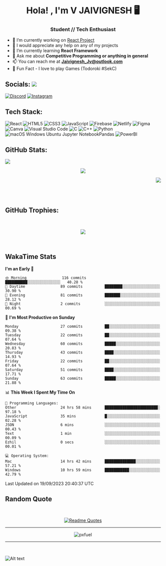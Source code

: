 <h1 align="center">Hola! , I'm V JAIVIGNESH   🖥️ </h1>
<h3 align="center">Student // Tech Enthusiast </h3>

- 🔭 I’m currently working on [React Project](https://github.com/JaivigneshJv/devrev)
- 🤝 I would appreciate any help on any of my projects
- 🌱 I’m currently learning **React Framework**
- 💬 Ask me about **Competitive Programming or anything in general**
- 📫 You can reach me at **Jaivignesh_Jv@outlook.com** 
- 👾 Fun Fact -  I love to play Games (Todoroki #SekC)


## Socials:  [![](https://visitcount.itsvg.in/api?id=JaivigneshJv&icon=0&color=0)](https://visitcount.itsvg.in)

[![Discord](https://img.shields.io/badge/Discord-%237289DA.svg?logo=discord&logoColor=white)](https://discordapp.com/users/314206734971305984) [![Instagram](https://img.shields.io/badge/Instagram-%23E4405F.svg?logo=Instagram&logoColor=white)](https://instagram.com/jaivignesh_jv_) 


## Tech Stack:

![React](https://img.shields.io/badge/react-%2320232a.svg?style=for-the-badge&logo=react&logoColor=%2361DAFB) ![HTML5](https://img.shields.io/badge/html5-%23E34F26.svg?style=for-the-badge&logo=html5&logoColor=white) ![CSS3](https://img.shields.io/badge/css3-%231572B6.svg?style=for-the-badge&logo=css3&logoColor=white) ![JavaScript](https://img.shields.io/badge/javascript-%23323330.svg?style=for-the-badge&logo=javascript&logoColor=%23F7DF1E) ![Firebase](https://img.shields.io/badge/firebase-%23039BE5.svg?style=for-the-badge&logo=firebase) ![Netlify](https://img.shields.io/badge/netlify-%23000000.svg?style=for-the-badge&logo=netlify&logoColor=#00C7B7)   ![Figma](https://img.shields.io/badge/figma-%23F24E1E.svg?style=for-the-badge&logo=figma&logoColor=white) ![Canva](https://img.shields.io/badge/Canva-%2300C4CC.svg?style=for-the-badge&logo=Canva&logoColor=white)  ![Visual Studio Code](https://img.shields.io/badge/Visual%20Studio%20Code-0078d7.svg?style=for-the-badge&logo=visual-studio-code&logoColor=white) 	![C](https://img.shields.io/badge/c-%2300599C.svg?style=for-the-badge&logo=c&logoColor=white) ![C++](https://img.shields.io/badge/C++-00599C.svg?style=for-the-badge&logo=C++&logoColor=white)	![Python](https://img.shields.io/badge/python-3670A0?style=for-the-badge&logo=python&logoColor=ffdd54) 	![ ![macOS](https://img.shields.io/badge/mac%20os-000000?style=for-the-badge&logo=macos&logoColor=F0F0F0) ![Windows](https://img.shields.io/badge/Windows-0078D6?style=for-the-badge&logo=windows&logoColor=white) ![Ubuntu](https://img.shields.io/badge/Ubuntu-E95420?style=for-the-badge&logo=ubuntu&logoColor=white) ![Jupyter Notebook](https://img.shields.io/badge/jupyter-%23FA0F00.svg?style=for-the-badge&logo=jupyter&logoColor=white)Pandas](https://img.shields.io/badge/pandas-%23150458.svg?style=for-the-badge&logo=pandas&logoColor=white) ![PowerBI](https://img.shields.io/badge/Power%20BI-F2C811.svg?style=for-the-badge&logo=Power-BI&logoColor=black)
## GitHub Stats:   
<p align="left">
    <img src="https://github-readme-stats.vercel.app/api?username=JaivigneshJv&theme=chartreuse-dark&hide_border=true&include_all_commits=true&count_private=true"> 
    <!--chartreuse-dark-->
</p>
<p align="center">
    <img src="https://github-readme-streak-stats.herokuapp.com/?user=JaivigneshJv&theme=chartreuse-dark&hide_border=true"> 
</p>
<p align="right">
    <img src="https://github-readme-stats.vercel.app/api/top-langs/?username=JaivigneshJv&theme=chartreuse-dark&hide_border=true&include_all_commits=true&count_private=false&layout=compact"> 
</p>

</br>
</br>


## GitHub Trophies:

</br>


<p align="center">
<img src="https://github-profile-trophy.vercel.app/?username=JaivigneshJv&theme=nord&no-frame=true&no-bg=&column=8">
</p>
<br>

## WakaTime Stats 
<!--START_SECTION:waka-->
**I'm an Early 🐤** 

```text
🌞 Morning                116 commits         ██████████░░░░░░░░░░░░░░░   40.28 % 
🌆 Daytime                89 commits          ████████░░░░░░░░░░░░░░░░░   30.90 % 
🌃 Evening                81 commits          ███████░░░░░░░░░░░░░░░░░░   28.12 % 
🌙 Night                  2 commits           ░░░░░░░░░░░░░░░░░░░░░░░░░   00.69 % 
```
📅 **I'm Most Productive on Sunday** 

```text
Monday                   27 commits          ██░░░░░░░░░░░░░░░░░░░░░░░   09.38 % 
Tuesday                  22 commits          ██░░░░░░░░░░░░░░░░░░░░░░░   07.64 % 
Wednesday                60 commits          █████░░░░░░░░░░░░░░░░░░░░   20.83 % 
Thursday                 43 commits          ████░░░░░░░░░░░░░░░░░░░░░   14.93 % 
Friday                   22 commits          ██░░░░░░░░░░░░░░░░░░░░░░░   07.64 % 
Saturday                 51 commits          ████░░░░░░░░░░░░░░░░░░░░░   17.71 % 
Sunday                   63 commits          █████░░░░░░░░░░░░░░░░░░░░   21.88 % 
```


📊 **This Week I Spent My Time On** 

```text
💬 Programming Languages: 
Other                    24 hrs 58 mins      ████████████████████████░   97.18 % 
JavaScript               35 mins             █░░░░░░░░░░░░░░░░░░░░░░░░   02.28 % 
JSON                     6 mins              ░░░░░░░░░░░░░░░░░░░░░░░░░   00.43 % 
Text                     1 min               ░░░░░░░░░░░░░░░░░░░░░░░░░   00.09 % 
Ezhil                    0 secs              ░░░░░░░░░░░░░░░░░░░░░░░░░   00.01 % 

💻 Operating System: 
Mac                      14 hrs 42 mins      ██████████████░░░░░░░░░░░   57.21 % 
Windows                  10 hrs 59 mins      ███████████░░░░░░░░░░░░░░   42.79 % 
```


 Last Updated on 19/09/2023 20:40:37 UTC
<!--END_SECTION:waka-->


## Random Quote
<br>
<div align="center">
    
[![Readme Quotes](https://quotes-github-readme.vercel.app/api?type=horizontal&theme=dark)](https://github.com/piyushsuthar/github-readme-quotes)
    
<div>

    
<hr>
    
![pxfuel](https://github.com/JaivigneshJv/JaivigneshJv/assets/71516398/7e0aaf9b-dac3-40dc-862b-142bc73e1d81)

<hr>
<br>



<div align="left">

![Alt text](https://spotify-recently-played-readme.vercel.app/api?user=sut7ldiris58n498eclptmp1s&width=1000)
    
<div>


    
    
<!-- created with https://gprm.itsvg.in and modified -->

